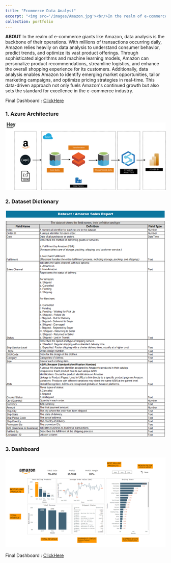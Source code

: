 ```yaml
---
title: "Ecommerce Data Analyst"
excerpt: "<img src='/images/Amazon.jpg'><br/>In the realm of e-commerce giants like Amazon, data analysis is the backbone of their operations. With millions of transactions occurring daily, Amazon relies heavily on data analysis to understand consumer behavior, predict trends, and optimize its vast product offerings. Through sophisticated algorithms and machine learning models, Amazon can personalize product recommendations, streamline logistics, and enhance the overall shopping experience for its customers. Additionally, data analysis enables Amazon to identify emerging market opportunities, tailor marketing campaigns, and optimize pricing strategies in real-time. This data-driven approach not only fuels Amazon's continued growth but also sets the standard for excellence in the e-commerce industry."
collection: portfolio
---
```


<b>ABOUT</b>
In the realm of e-commerce giants like Amazon, data analysis is the backbone of their operations. With millions of transactions occurring daily, Amazon relies heavily on data analysis to understand consumer behavior, predict trends, and optimize its vast product offerings. Through sophisticated algorithms and machine learning models, Amazon can personalize product recommendations, streamline logistics, and enhance the overall shopping experience for its customers. Additionally, data analysis enables Amazon to identify emerging market opportunities, tailor marketing campaigns, and optimize pricing strategies in real-time. This data-driven approach not only fuels Amazon's continued growth but also sets the standard for excellence in the e-commerce industry.

Final Dashboard : [ClickHere](https://app.powerbi.com/view?r=eyJrIjoiZDAzYzg3YTctM2MxMy00ZWRhLTg2NzQtNjdlN2Y0NDE0MThlIiwidCI6ImFlNjBlMDU1LTAzMTEtNGJlNi04ODI3LTc5Y2VjMWNiMmYyMCIsImMiOjZ9)



<h3><b>1. Azure Architecture</b></h3>
<img src='/images/amazon-DW Architecture.png'>


<h3><b>2. Dataset Dictionary</b></h3>
<img src='/images/Data Dictonary.png'>

<h3><b>3. Dashboard</b></h3>
<img src='/images/Dashboard-info.png'>

Final Dashboard : [ClickHere](https://app.powerbi.com/view?r=eyJrIjoiZDAzYzg3YTctM2MxMy00ZWRhLTg2NzQtNjdlN2Y0NDE0MThlIiwidCI6ImFlNjBlMDU1LTAzMTEtNGJlNi04ODI3LTc5Y2VjMWNiMmYyMCIsImMiOjZ9)